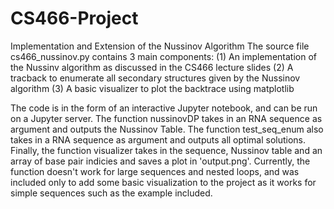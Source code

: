 # CS466-Project
Implementation and Extension of the Nussinov Algorithm
The source file cs466_nussinov.py contains 3 main components:
(1) An implementation of the Nussinv algorithm as discussed in the CS466 lecture slides
(2) A tracback to enumerate all secondary structures given by the Nussinov algorithm
(3) A basic visualizer to plot the backtrace using matplotlib

The code is in the form of an interactive Jupyter notebook, and can be run on a Jupyter server. 
The function nussinovDP takes in an RNA sequence as argument and outputs the Nussinov Table. 
The function test_seq_enum also takes in a RNA sequence as argument and outputs all optimal solutions.
Finally, the function visualizer takes in the sequence, Nussinov table and an array of base pair indicies and saves a plot in 'output.png'. Currently, the function doesn't work for large sequences and nested loops, and was included only to add some basic visualization to the project as it works for simple sequences such as the example included.
